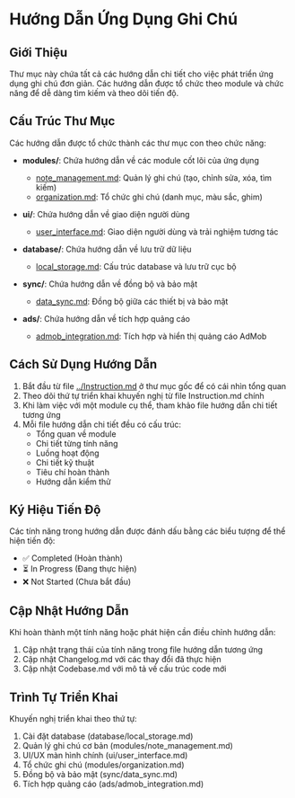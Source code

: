 # Hướng Dẫn Ứng Dụng Ghi Chú

## Giới Thiệu
Thư mục này chứa tất cả các hướng dẫn chi tiết cho việc phát triển ứng dụng ghi chú đơn giản. Các hướng dẫn được tổ chức theo module và chức năng để dễ dàng tìm kiếm và theo dõi tiến độ.

## Cấu Trúc Thư Mục
Các hướng dẫn được tổ chức thành các thư mục con theo chức năng:

- **modules/**: Chứa hướng dẫn về các module cốt lõi của ứng dụng
  - [note_management.md](modules/note_management.md): Quản lý ghi chú (tạo, chỉnh sửa, xóa, tìm kiếm)
  - [organization.md](modules/organization.md): Tổ chức ghi chú (danh mục, màu sắc, ghim)

- **ui/**: Chứa hướng dẫn về giao diện người dùng
  - [user_interface.md](ui/user_interface.md): Giao diện người dùng và trải nghiệm tương tác

- **database/**: Chứa hướng dẫn về lưu trữ dữ liệu
  - [local_storage.md](database/local_storage.md): Cấu trúc database và lưu trữ cục bộ

- **sync/**: Chứa hướng dẫn về đồng bộ và bảo mật
  - [data_sync.md](sync/data_sync.md): Đồng bộ giữa các thiết bị và bảo mật

- **ads/**: Chứa hướng dẫn về tích hợp quảng cáo
  - [admob_integration.md](ads/admob_integration.md): Tích hợp và hiển thị quảng cáo AdMob

## Cách Sử Dụng Hướng Dẫn
1. Bắt đầu từ file [../Instruction.md](../Instruction.md) ở thư mục gốc để có cái nhìn tổng quan
2. Theo dõi thứ tự triển khai khuyến nghị từ file Instruction.md chính
3. Khi làm việc với một module cụ thể, tham khảo file hướng dẫn chi tiết tương ứng
4. Mỗi file hướng dẫn chi tiết đều có cấu trúc:
   - Tổng quan về module
   - Chi tiết từng tính năng
   - Luồng hoạt động
   - Chi tiết kỹ thuật
   - Tiêu chí hoàn thành
   - Hướng dẫn kiểm thử

## Ký Hiệu Tiến Độ
Các tính năng trong hướng dẫn được đánh dấu bằng các biểu tượng để thể hiện tiến độ:
- ✅ Completed (Hoàn thành)
- ⏳ In Progress (Đang thực hiện)
- ❌ Not Started (Chưa bắt đầu)

## Cập Nhật Hướng Dẫn
Khi hoàn thành một tính năng hoặc phát hiện cần điều chỉnh hướng dẫn:
1. Cập nhật trạng thái của tính năng trong file hướng dẫn tương ứng
2. Cập nhật Changelog.md với các thay đổi đã thực hiện
3. Cập nhật Codebase.md với mô tả về cấu trúc code mới

## Trình Tự Triển Khai
Khuyến nghị triển khai theo thứ tự:
1. Cài đặt database (database/local_storage.md)
2. Quản lý ghi chú cơ bản (modules/note_management.md)
3. UI/UX màn hình chính (ui/user_interface.md)
4. Tổ chức ghi chú (modules/organization.md)
5. Đồng bộ và bảo mật (sync/data_sync.md)
6. Tích hợp quảng cáo (ads/admob_integration.md) 